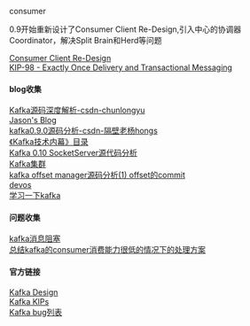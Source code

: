 consumer

0.9开始重新设计了Consumer Client Re-Design,引入中心的协调器Coordinator，解决Split Brain和Herd等问题

[Consumer Client Re-Design](https://cwiki.apache.org/confluence/display/KAFKA/Consumer+Client+Re-Design)   
[KIP-98 - Exactly Once Delivery and Transactional Messaging](https://cwiki.apache.org/confluence/display/KAFKA/KIP-98+-+Exactly+Once+Delivery+and+Transactional+Messaging#KIP-98-ExactlyOnceDeliveryandTransactionalMessaging-DataFlow)


#### blog收集   
[Kafka源码深度解析-csdn-chunlongyu](http://blog.csdn.net/chunlongyu/article/category/6417583)   
[Jason's Blog](http://www.jasongj.com/tags/Kafka/)   
[kafka0.9.0源码分析-csdn-隔壁老杨hongs](http://blog.csdn.net/u014393917/article/category/6332828)   
[《Kafka技术内幕》目录](http://zqhxuyuan.github.io/2017/01/01/Kafka-Code-Index/#《Kafka技术内幕》目录)   
[Kafka 0.10 SocketServer源代码分析](http://www.cnblogs.com/byrhuangqiang/tag/kafka/)   
[Kafka集群](http://uohzoaix.github.io/studies/)   
[kafka offset manager源码分析(1) offset的commit](http://smartyml.com/2016/09/07/kafka%20offset%20manager%E6%BA%90%E7%A0%81%E5%88%86%E6%9E%90(1)%E4%B9%8Boffset%20commit/)   
[devos](http://www.cnblogs.com/devos/category/582447.html)   
[学习一下kafka](http://jianbeike.blogspot.com/2016/04/kafka.html)

#### 问题收集
[kafka消息阻塞](http://jis117.iteye.com/blog/2279519)   
[总结kafka的consumer消费能力很低的情况下的处理方案](http://www.jianshu.com/p/4e00dff97f39)

#### 官方链接
[Kafka Design](https://cwiki.apache.org/confluence/display/KAFKA/Index)   
[Kafka KIPs](https://cwiki.apache.org/confluence/display/KAFKA/Kafka+Improvement+Proposals)   
[Kafka bug列表](https://issues.apache.org/jira/browse/KAFKA-4276?jql=project%20%3D%20KAFKA%20AND%20labels%20%3D%20newbie%20AND%20status%20%3D%20Open)
